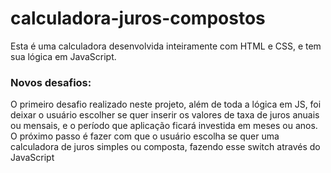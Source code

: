 # calculadora-juros-compostos

Esta é uma calculadora desenvolvida inteiramente com HTML e CSS, e tem sua lógica em JavaScript. 

### Novos desafios:
O primeiro desafio realizado neste projeto, além de toda a lógica em JS, foi deixar o usuário escolher se quer inserir os valores de taxa de juros anuais ou mensais, e o período que aplicação ficará investida em meses ou anos. O próximo passo é fazer com que o usuário escolha se quer uma calculadora de juros simples ou composta, fazendo esse switch através do JavaScript
